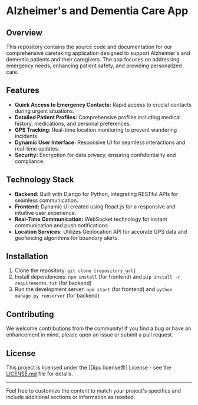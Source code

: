 # Alzheimer's and Dementia Care App

## Overview

This repository contains the source code and documentation for our comprehensive caretaking application designed to support Alzheimer's and dementia patients and their caregivers. The app focuses on addressing emergency needs, enhancing patient safety, and providing personalized care.

## Features

- **Quick Access to Emergency Contacts:** Rapid access to crucial contacts during urgent situations.
- **Detailed Patient Profiles:** Comprehensive profiles including medical history, medications, and personal preferences.
- **GPS Tracking:** Real-time location monitoring to prevent wandering incidents.
- **Dynamic User Interface:** Responsive UI for seamless interactions and real-time updates.
- **Security:** Encryption for data privacy, ensuring confidentiality and compliance.

## Technology Stack

- **Backend:** Built with Django for Python, integrating RESTful APIs for seamless communication.
- **Frontend:** Dynamic UI created using React.js for a responsive and intuitive user experience.
- **Real-Time Communication:** WebSocket technology for instant communication and push notifications.
- **Location Services:** Utilizes Geolocation API for accurate GPS data and geofencing algorithms for boundary alerts.

## Installation

1. Clone the repository: `git clone [repository_url]`
2. Install dependencies: `npm install` (for frontend) and `pip install -r requirements.txt` (for backend)
3. Run the development server: `npm start` (for frontend) and `python manage.py runserver` (for backend)

## Contributing

We welcome contributions from the community! If you find a bug or have an enhancement in mind, please open an issue or submit a pull request.

## License

This project is licensed under the [Dipu.license😎] License - see the [LICENSE.md](LICENSE.md) file for details.

---

Feel free to customize the content to match your project's specifics and include additional sections or information as needed.